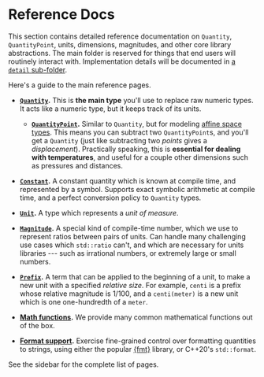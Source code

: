 # Reference Docs

This section contains detailed reference documentation on `Quantity`, `QuantityPoint`, units,
dimensions, magnitudes, and other core library abstractions.  The main folder is reserved for things
that end users will routinely interact with.  Implementation details will be documented in
[a `detail` sub-folder](./detail/index.md).

Here's a guide to the main reference pages.

- **[`Quantity`](./quantity.md).**  This is **the main type** you'll use to replace raw numeric types.
  It acts like a numeric type, but it keeps track of its units.

    - **[`QuantityPoint`](./quantity_point.md).**  Similar to `Quantity`, but for modeling [affine
      space types](http://videocortex.io/2018/Affine-Space-Types/).  This means you can subtract two
      `QuantityPoint`s, and you'll get a `Quantity` (just like subtracting two _points_ gives
      a _displacement_).  Practically speaking, this is **essential for dealing with temperatures**,
      and useful for a couple other dimensions such as pressures and distances.

- **[`Constant`](./constant.md).**  A constant quantity which is known at compile time, and
  represented by a symbol.  Supports exact symbolic arithmetic at compile time, and a perfect
  conversion policy to `Quantity` types.

- **[`Unit`](./unit.md).**  A type which represents a _unit of measure_.

- **[`Magnitude`](./magnitude.md).**  A special kind of compile-time number, which we use to
  represent ratios between pairs of units.  Can handle many challenging use cases which `std::ratio`
  can't, and which are necessary for units libraries --- such as irrational numbers, or extremely
  large or small numbers.

- **[`Prefix`](./prefix.md).**  A term that can be applied to the beginning of a unit, to make a new
  unit with a specified _relative size_.  For example, `centi` is a prefix whose relative magnitude
  is $1/100$, and a `centi(meter)` is a new unit which is one one-hundredth of a `meter`.

- **[Math functions](./math.md).**  We provide many common mathematical functions out of the box.

- **[Format support](./format.md).**  Exercise fine-grained control over formatting quantities to
  strings, using either the popular [{fmt}] library, or C++20's `std::format`.

See the sidebar for the complete list of pages.

[{fmt}]: https://github.com/fmtlib/fmt
